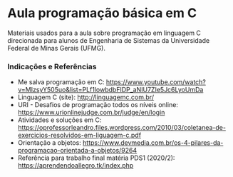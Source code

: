 # Aula programação básica em C
Materiais usados para a aula sobre programação em linguagem C direcionada para alunos de Engenharia de Sistemas da Universidade Federal de Minas Gerais (UFMG).

### Indicações e Referências
- Me salva programação em C: https://www.youtube.com/watch?v=MIzsyY505uo&list=PLf1lowbdbFIDP_aNIU7ZIe5Jc6LyoUmDa
- Linguagem C (site): http://linguagemc.com.br/
- URI - Desafios de programação todos os níveis online: https://www.urionlinejudge.com.br/judge/en/login
- Atividades e soluções em C: https://oprofessorleandro.files.wordpress.com/2010/03/coletanea-de-exercicios-resolvidos-em-liguagem-c.pdf
- Orientação a objetos: https://www.devmedia.com.br/os-4-pilares-da-programacao-orientada-a-objetos/9264
- Referência para trabalho final matéria PDS1 (2020/2): https://aprendendoallegro.tk/index.php
